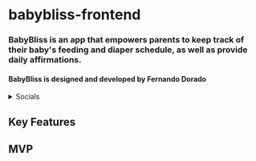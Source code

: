 # babybliss-frontend

### BabyBliss is an app that empowers parents to keep track of their baby's feeding and diaper schedule, as well as provide daily affirmations.

#### BabyBliss is designed and developed by Fernando Dorado

<details>
    <summary>Socials</summary>

- [GitHub](https://github.com/lastnameisgold)
- [LinkedIn](https://www.linkedin.com/in/fdorado/)

</details>

## Key Features

## MVP

